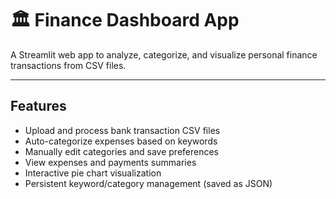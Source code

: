 # 🏛 Finance Dashboard App

A Streamlit web app to analyze, categorize, and visualize personal finance transactions from CSV files.

---

## Features

- Upload and process bank transaction CSV files
- Auto-categorize expenses based on keywords
- Manually edit categories and save preferences
- View expenses and payments summaries
- Interactive pie chart visualization
- Persistent keyword/category management (saved as JSON)